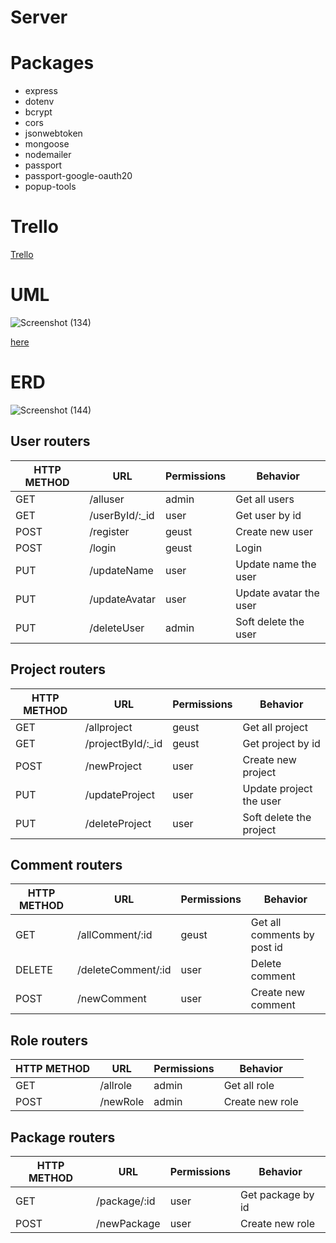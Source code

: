 # Server

# Packages

- express
- dotenv
- bcrypt
- cors
- jsonwebtoken
- mongoose
- nodemailer
- passport
- passport-google-oauth20
- popup-tools

# Trello

[Trello](https://trello.com/b/I4xUaGQ9/mp-project-abdullah)

# UML

![Screenshot (134)](https://user-images.githubusercontent.com/92247941/146356877-fca77ef3-452f-48de-9d7b-fcc1d3b48e5f.png)

[here](https://drive.google.com/file/d/1CzUcRdSd1-91CtpPpF_AEq5frq5_CaT2/view?usp=sharing)

# ERD

![Screenshot (144)](https://user-images.githubusercontent.com/92247941/146668505-b35da740-6c0c-4996-a4d1-b698900dc42b.png)

## User routers

| HTTP METHOD | URL             | Permissions | Behavior               |
| ----------- | --------------- | ----------- | ---------------------- |
| GET         | /alluser        | admin       | Get all users          |
| GET         | /userById/:\_id | user        | Get user by id         |
| POST        | /register       | geust       | Create new user        |
| POST        | /login          | geust       | Login                  |
| PUT         | /updateName     | user        | Update name the user   |
| PUT         | /updateAvatar   | user        | Update avatar the user |
| PUT         | /deleteUser     | admin       | Soft delete the user   |

## Project routers

| HTTP METHOD | URL                | Permissions | Behavior                |
| ----------- | ------------------ | ----------- | ----------------------- |
| GET         | /allproject        | geust       | Get all project         |
| GET         | /projectById/:\_id | geust       | Get project by id       |
| POST        | /newProject        | user        | Create new project      |
| PUT         | /updateProject     | user        | Update project the user |
| PUT         | /deleteProject     | user        | Soft delete the project |

## Comment routers

| HTTP METHOD | URL                | Permissions | Behavior                    |
| ----------- | ------------------ | ----------- | --------------------------- |
| GET         | /allComment/:id    | geust       | Get all comments by post id |
| DELETE      | /deleteComment/:id | user        | Delete comment              |
| POST        | /newComment        | user        | Create new comment          |

## Role routers

| HTTP METHOD | URL      | Permissions | Behavior        |
| ----------- | -------- | ----------- | --------------- |
| GET         | /allrole | admin       | Get all role    |
| POST        | /newRole | admin       | Create new role |

## Package routers

| HTTP METHOD | URL          | Permissions | Behavior          |
| ----------- | ------------ | ----------- | ----------------- |
| GET         | /package/:id | user        | Get package by id |
| POST        | /newPackage  | user        | Create new role   |

